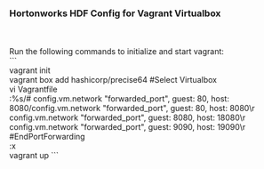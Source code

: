 <h3>Hortonworks HDF Config for Vagrant Virtualbox</h3>
<br>
<br>Run the following commands to initialize and start vagrant:
<br>
```
<br>vagrant init
<br>vagrant box add hashicorp/precise64 #Select Virtualbox
<br>vi Vagrantfile
<br>:%s/# config.vm.network "forwarded_port", guest: 80, host: 8080/config.vm.network "forwarded_port", guest: 80, host: 8080\r   config.vm.network "forwarded_port", guest: 8080, host: 18080\r   config.vm.network "forwarded_port", guest: 9090, host: 19090\r   #EndPortForwarding
<br>:x
<br>vagrant up
```
